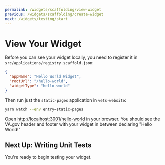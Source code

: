 ```yaml
---
permalink: /widgets/scaffolding/view-widget
previous: /widgets/scaffolding/create-widget
next: /widgets/testing/start
---
```


# View Your Widget

Before you can see your widget locally, you need to register it in `src/applications/registry.scaffold.json`:

```json
{
  "appName": "Hello World Widget",
  "rootUrl": "/hello-world",
  "widgetType": "hello-world"
}
```

Then run just the `static-pages` application in `vets-website`:

```sh
yarn watch --env entry=static-pages
```

Open [http://localhost:3001/hello-world](http://localhost:3001/hello-world) in your browser. You should see the VA.gov header and footer with your widget in between declaring "Hello World!"

## Next Up: Writing Unit Tests

You're ready to begin testing your widget.

